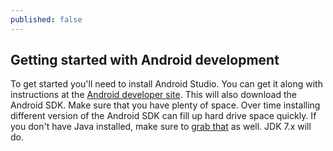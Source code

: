 ```yaml
---
published: false
---
```


## Getting started with Android development
 
To get started you'll need to install Android Studio. You can get it along with instructions at the [Android developer site](https://developer.android.com/sdk/installing/index.html). This will also download the Android SDK. Make sure that you have plenty of space. Over time installing different version of the Android SDK can fill up hard drive space quickly. If you don't have Java installed, make sure to [grab that](http://www.oracle.com/technetwork/java/javase/downloads/index.html) as well. JDK 7.x will do.


